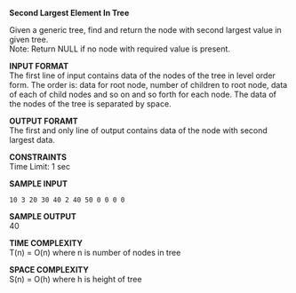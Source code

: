 **Second Largest Element In Tree**

Given a generic tree, find and return the node with second largest value in given tree.\
Note: Return NULL if no node with required value is present.

**INPUT FORMAT**\
The first line of input contains data of the nodes of the tree in level order form. The order is: data for root node, number of children to root node, data of each of child nodes and so on and so forth for each node. The data of the nodes of the tree is separated by space.

**OUTPUT FORAMT**\
The first and only line of output contains data of the node with second largest data.

**CONSTRAINTS**\
Time Limit: 1 sec

**SAMPLE INPUT**
```
10 3 20 30 40 2 40 50 0 0 0 0 
```

**SAMPLE OUTPUT**\
40

**TIME COMPLEXITY**\
T(n) = O(n) where n is number of nodes in tree

**SPACE COMPLEXITY**\
S(n) = O(h) where h is height of tree